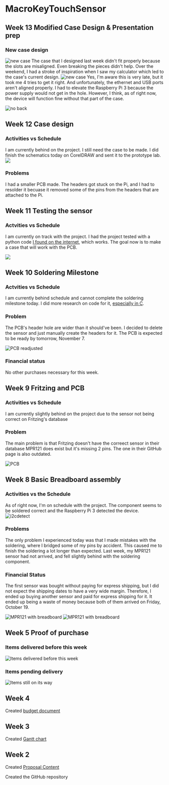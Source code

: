 MacroKeyTouchSensor
===============

Week 13 Modified Case Design & Presentation prep
------------
### New case design
![new case](index_src/MacroKeyTouchSensor_case.jpg)
The case that I designed last week didn't fit properly because the slots are misaligned.  Even breaking the pieces didn't help.  Over the weekend, I had a stroke of inspiration when I saw my calculator which led to the case's current design.
![new case](index_src/IMG_20181127_023128.jpg)
Yes, I'm aware this is very late, but it took me 4 tries to get it right.  And unfortunately, the ethernet and USB ports aren't aligned properly.  I had to elevate the Raspberry Pi 3 because the power supply would not get in the hole.  However, I think, as of right now, the device will function fine without that part of the case.

![no back](index_src/IMG_20181127_032611.jpg)

Week 12 Case design
------
### Activities vs Schedule
I am currently behind on the project.  I still need the case to be made.  I did finish the schematics today on CorelDRAW and sent it to the prototype lab.
![](index_src/case.png)

### Problems
I had a smaller PCB made.  The headers got stuck on the Pi, and I had to resolder it becuase it removed some of the pins from the headers that are attached to the Pi.

Week 11 Testing the sensor
------------------------
### Actvities vs Schedule
I am currently on track with the project.  I had the project tested with a python code [I found on the internet](https://www.mbtechworks.com/projects/mpr121-capacitive-touch-for-raspberry-pi-project.html), which works.  The goal now is to make a case that will work with the PCB.

![](index_src/MPR121_test_res.png)

Week 10 Soldering Milestone
-----------------

### Actvities vs Schedule
I am currently behind schedule and cannot complete the soldering milestone today.  I did more research on code for it, [especially in C](https://github.com/sparkfun/MPR121_Capacitive_Touch_Breakout/blob/master/Firmware/MPR121Q/C%20code/main.c).

### Problem
The PCB's header hole are wider than it should've been.  I decided to delete the sensor and just manually create the headers for it.  The PCB is expected to be ready by tomorrow, November 7.

![PCB readjusted](index_src/MacroKeyTouchSensor2_pcb_adjust.jpg)

### Financial status
No other purchases necessary for this week.

###

Week 9 Fritzing and PCB
--------------

### Activities vs Schedule
I am currently slightly behind on the project due to the sensor not being correct on Fritzing's database

### Problem
The main problem is that Fritzing doesn't have the correect sensor in their database MPR121 does exist but it's missing 2 pins.  The one in their GitHub page is also outdated.

![PCB](index_src/MacroKeyTouchSensor2_pcb.jpg)


Week 8 Basic Breadboard assembly
---------------
### Activities vs the Schedule
As of right now, I'm on schedule with the project.  The component seems to be soldered correct and the Raspberry Pi 3 detected the device.
![i2cdetect](index_src/Screenshot_20181023_123447.png)

### Problems
The only problem I experienced today was that I made mistakes with the soldering, where I bridged some of my pins by accident.  This caused me to finish the soldering a lot longer than expected.  Last week, my MPR121 sensor had not arrived, and fell slightly behind with the soldering component.

### Financial Status
The first sensor was bought without paying for express shipping, but I did not expect the shipping dates to have a very wide margin.  Therefore, I ended up buying another sensor and paid for express shipping for it.  It ended up being a waste of money because both of them arrived on Friday, October 19.

![MPR121 with breadboard](index_src/IMG_20181023_122640.jpg)
![MPR121 with breadboard](index_src/IMG_20181023_122640.jpg)


Week 5 Proof of purchase
-------------
### Items delivered before this week
![Items delivered before this week](index_src/Delivered_priorWk5.png)

### Items pending delivery
![Items still on its way](index_src/Pending_priorWk5.png)

Week 4
---------------

Created [budget document](Documentation/JonasGamao_N01198081_budget.xlsx)

Week 3
----------------

Created [Gantt chart](Documentation/Gantt.gan)

Week 2
---------------

Created [Proposal Content](Documentation/ProposalContentJonasGamao.xlsx)

Created the GitHub repository